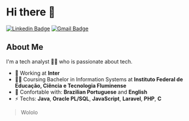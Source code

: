 # Hi there 👋
[![Linkedin Badge](https://img.shields.io/badge/-btardin-blue?style=flat-square&logo=Linkedin&logoColor=white&link=https://www.linkedin.com/in/btardin/)](https://www.linkedin.com/in/btardin/) 
[![Gmail Badge](https://img.shields.io/badge/-brunotardin20@gmail.com-c14438?style=flat-square&logo=Gmail&logoColor=white&link=mailto:brunotardin20@gmail.com)](mailto:brunotardin20@gmail.com)

## About Me 
I'm a tech analyst 👨‍💻 who is passionate about tech. 

- 💼 Working at **Inter** 
- 👨‍🎓 Coursing Bachelor in Information Systems at **Instituto Federal de Educação, Ciência e Tecnologia Fluminense**
- 💬 Confortable with: **Brazilian Portuguese** and **English**
- ⚡ Techs: **Java**, **Oracle PL/SQL**, **JavaScript**, **Laravel**, **PHP**, **C**


> Wololo
